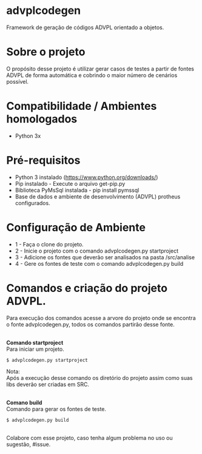 # advplcodegen
Framework de geração de códigos ADVPL orientado a objetos.

# Sobre o projeto
O propósito desse projeto é utilizar gerar casos de testes a partir de fontes ADVPL de forma automática e cobrindo o maior número de cenários possível.

# Compatibilidade / Ambientes homologados

* Python 3x 

# Pré-requisitos

* Python 3 instalado (https://www.python.org/downloads/)
* Pip instalado - Execute o arquivo get-pip.py
* Biblioteca PyMsSql instalada - pip install pymssql
* Base de dados e ambiente de desenvolvimento (ADVPL) protheus configurados.

# Configuração de Ambiente

* 1 - Faça o clone do projeto.
* 2 - Inicie o projeto com o comando advplcodegen.py startproject
* 3 - Adicione os fontes que deverão ser analisados na pasta /src/analise
* 4 - Gere os fontes de teste com o comando advplcodegen.py build

# Comandos e criação do projeto ADVPL.

Para execução dos comandos acesse a arvore do projeto onde se encontra o fonte advplcodegen.py, todos os comandos partirão desse fonte.</br></br>

<b>Comando startproject</b><br>
Para iniciar um projeto.
</br>

```console
$ advplcodegen.py startproject
```

Nota:<br>
Após a execução desse comando os diretório do projeto assim como suas libs deverão ser criadas em SRC.


</br>
<b>Comano build</b></br>
Comando para gerar os fontes de teste.
</br>

```console
$ advplcodegen.py build
```

<br>
 Colabore com esse projeto, caso tenha algum problema no uso ou sugestão, #issue.
<br>

